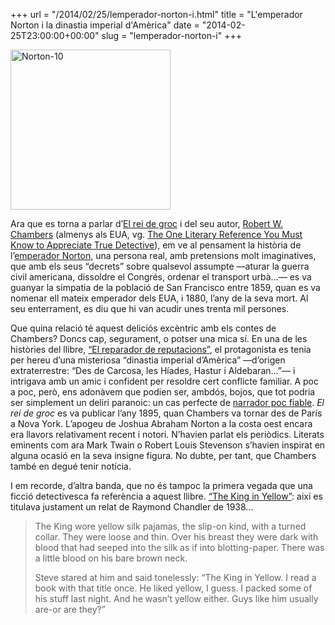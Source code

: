 +++
url = "/2014/02/25/lemperador-norton-i.html"
title = "L'emperador Norton i la dinastia imperial d'Amèrica"
date = "2014-02-25T23:00:00+00:00"
slug = "lemperador-norton-i"
+++

<a title="His Imperial Majesty Emperor Norton I, via Wikimedia Commons" href="http://commons.wikimedia.org/wiki/File%3ANorton-10.jpg"><img width="256" alt="Norton-10" src="http://upload.wikimedia.org/wikipedia/commons/thumb/f/fc/Norton-10.jpg/256px-Norton-10.jpg" /></a>

Ara que es torna a parlar d’[El rei de groc](http://en.wikipedia.org/wiki/The_King_in_Yellow) i del seu autor, [Robert W. Chambers](http://en.wikipedia.org/wiki/Robert_W._Chambers) (almenys als EUA, vg. [The One Literary Reference You Must Know to Appreciate ​True Detective](http://io9.com/the-one-literary-reference-you-must-know-to-appreciate-1523076497)), em ve al pensament la història de l’[emperador Norton](http://en.wikipedia.org/wiki/Emperor_Norton), una persona real, amb pretensions molt imaginatives, que amb els seus “decrets” sobre qualsevol assumpte —aturar la guerra civil americana, dissoldre el Congrés, ordenar el transport urbà…— es va guanyar la simpatia de la població de San Francisco entre 1859, quan es va nomenar ell mateix emperador dels EUA, i 1880, l’any de la seva mort. Al seu enterrament, es diu que hi van acudir unes trenta mil persones.

Que quina relació té aquest deliciós excèntric amb els contes de Chambers? Doncs cap, segurament, o potser una mica sí. En una de les històries del llibre, [“El reparador de reputacions”](http://en.wikipedia.org/wiki/The_Repairer_of_Reputations), el protagonista es tenia per hereu d’una misteriosa “dinastia imperial d’Amèrica” —d’origen extraterrestre: “Des de Carcosa, les Híades, Hastur i Aldebaran…”— i intrigava amb un amic i confident per resoldre cert conflicte familiar. A poc a poc, però, ens adonàvem que podien ser, ambdós, bojos, que tot podria ser simplement un deliri paranoic: un cas perfecte de [narrador poc fiable](http://en.wikipedia.org/wiki/Unreliable_narrator). *El rei de groc* es va publicar l’any 1895, quan Chambers va tornar des de París a Nova York. L’apogeu de Joshua Abraham Norton a la costa oest encara era llavors relativament recent i notori. N’havien parlat els periòdics. Literats eminents com ara Mark Twain o Robert Louis Stevenson s’havien inspirat en alguna ocasió en la seva insigne figura. No dubte, per tant, que Chambers també en degué tenir notícia.

I em recorde, d’altra banda, que no és tampoc la primera vegada que una ficció detectivesca fa referència a aquest llibre. [“The King in Yellow”](http://www.ae-lib.org.ua/texts-c/chandler__the_king_in_yellow__en.htm): així es titulava justament un relat de Raymond Chandler de 1938…

> The King wore yellow silk pajamas, the slip-on kind, with a turned collar. They were loose and thin. Over his breast they were dark with blood that had seeped into the silk as if into blotting-paper. There was a little blood on his bare brown neck.
> 
> Steve stared at him and said tonelessly: “The King in Yellow. I read a book with that title once. He liked yellow, I guess. I packed some of his stuff last night. And he wasn’t yellow either. Guys like him usually are-or are they?”

